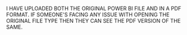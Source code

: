 I HAVE UPLOADED BOTH THE ORIGINAL POWER BI FILE AND IN A PDF FORMAT. IF SOMEONE'S FACING ANY ISSUE WITH OPENING THE ORIGINAL FILE TYPE THEN THEY CAN SEE THE PDF VERSION OF THE SAME.
